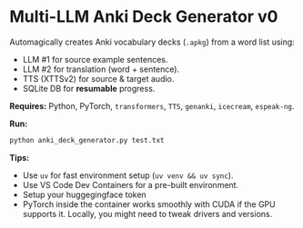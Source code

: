 # Multi-LLM Anki Deck Generator v0

Automagically creates Anki vocabulary decks (`.apkg`) from a word list using:
*   LLM #1 for source example sentences.
*   LLM #2 for translation (word + sentence).
*   TTS (XTTSv2) for source & target audio.
*   SQLite DB for **resumable** progress.

**Requires:** Python, PyTorch, `transformers`, `TTS`, `genanki`, `icecream`, `espeak-ng`.

**Run:**
```bash
python anki_deck_generator.py test.txt  
```
**Tips:**
*   Use `uv` for fast environment setup (`uv venv && uv sync`).
*   Use VS Code Dev Containers for a pre-built environment.
*   Setup your huggegingface token
*   PyTorch inside the container works smoothly with CUDA if the GPU supports it. Locally, you might need to tweak drivers and versions.